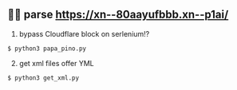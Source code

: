 ## 🍕👅 parse https://xn--80aayufbbb.xn--p1ai/ 

1. bypass Cloudflare block on serlenium!?

```
$ python3 papa_pino.py
```

2. get xml files offer YML

```
$ python3 get_xml.py
```
